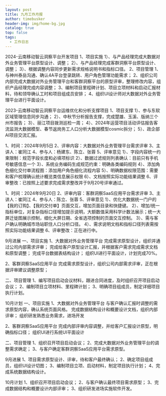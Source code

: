 ```yaml
---
layout: post
title: 九月工作月报
author: timebusker
header-img: img/home-bg.jpg
catalog: true
top: false
tags:
  - 工作日志
---
```


2024-云南移动智云洞察平台开发项目
1、项目实施
1）、与产品经理完成大数据对外业务管理平台原型设计、调整；
2）、与产品经理完成客群洞察平台原型设计、调整；
3）、根据调整内容同步更新需求规格说明书和指标口径。
2、项目管理
1、与神州泰岳沟通、确认4A平台登录跳转、用户角色管理功能需求；
2、组织公司内部完成大数据对外业务管理平台和客群洞察平台的原型评审，整理修改内容，组织产品经理完成内容调整；
3、编制项目里程碑计划、项目立项材料和启动汇报材料，待和领导确认工时和项目组成员安排；
4、组织UI设计师对大数据对外业务管理平台进行平面设计。


2023-云南移动智云洞察平台运维优化和分析支撑项目
1、项目支撑
1）、参与东软区域管理信息同步沟通；
2）、中秋节分析报告支撑，完成楚雄、玉溪、版纳三个州市报告；
3）、丽江项目拨测巡检一周；
4）、2024年运营项目活动评估报告客流监测大数据模型、春节返岗务工人口分析大数据模型cosmic拆分；
5）、政企部AI项目交流汇报。



1、时间：2024年9月5日
2、评审内容：大数据对外业务管理平台需求评审
3、主讲人：崔同江
4、参与人：杨建东、陈立、张蓉
5、评审意见
1）、字段内容统一约束限制：规范字段长度和必填项标识
2）、数据过滤规则列表确认：目前只有手机号敏感信息一个
3）、系统业务编码生成规范约束：明确各类编码规则
4）、添加角色细化交付单流程图：添加用户角色细化流程内容
5）、明确数据权限范围：需要和客户梳理确认统计概览类信息展示权限
6）、文档按照实际功能结果调整
6、评审整改：已按照上述要求完成需求整改并于9月20号评审通过。


1、时间：2024年9月20日
2、评审内容：客群洞察SaaS应用平台需求评审
3、主讲人：崔同江
4、参与人：陈立、张蓉
5、评审意见
1）、优化大数据统一门户的【我的订购】、【我的交付单】页面交互，增加页面目录和快捷键。
2）、增加/统一指标单位，对复杂指标口径增加提示说明，大额数值采用科学计数法展示；统一大屏迁徙图展示控制，细化大屏日期、全省选项控制的页面交互控制。
3）、需与客户确认明确城市场站职住人口分析口径。
4）、需求说明文档和指标口径列表需按照实际功能结果调整
6、评审整改：正在进行中。




9月进展
一、项目实施
1、大数据对外业务管理平台
完成需求原型设计，组织并通过公司内部需求评审；
完成给客户原型设计汇报，并根据客户需求完成需求文档和原型调整；
完成平台数据表结构设计；
组织UI进行平面设计，计划完成70%。

2、客群洞察SaaS应用平台
完成需求原型设计，组织公司内部需求评审，正在根据评审建议调整原型；

二、项目管理
1、编写项目启动会议材料，跟进合同进度，及时组织召开项目启动会议；
2、编制项目立项材料、里程碑计划；
3、明确项目组成员，制定详细项目执行计划。

10月计划
一、项目实施
1、大数据对外业务管理平台
与客户确认汇报时调整的需求原型内容，确认系统页面风格。
完成数据结构设计和概要设计文档，组织内部评审；
组织研发熟悉业务需求，进场开发

2、客群洞察SaaS应用平台
完成内部评审内容调整，并给客户汇报设计原型，明确指标口径；
组织UI进行系统UI平面设计

二、项目管理
1、组织召开项目启动会议；
2、完成大数据对外业务管理平台的调整需求确定；
3、与客户确定客群洞察SaaS应用平台需求原型。




9月进展
1、项目需求原型设计、评审，待和客户最终确认；
2、确定项目组成员，组织UI设计切图；
3、编制项目立项、启动材料，制定项目执行计划；
4、完成系统数据结构设计。

10月计划
1、组织召开项目启动会议；
2、与客户确认最终项目需求原型；
3、完成数据结构和概要设计内部评审；
3、组织研发进场实施软件开发。





